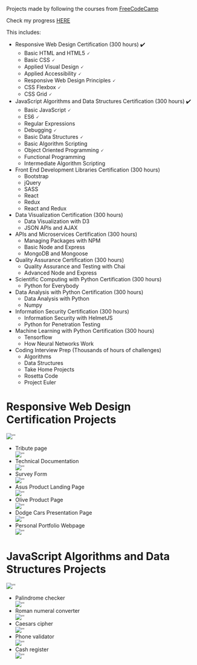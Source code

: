 Projects made by following the courses from [FreeCodeCamp](https://www.freecodecamp.org)

Check my progress [HERE](https://www.freecodecamp.org/madalinaeleonorag)

This includes:

- Responsive Web Design Certification (300 hours) ✔️
  - Basic HTML and HTML5 🗸
  - Basic CSS 🗸
  - Applied Visual Design 🗸
  - Applied Accessibility 🗸
  - Responsive Web Design Principles 🗸
  - CSS Flexbox 🗸
  - CSS Grid 🗸
- JavaScript Algorithms and Data Structures Certification (300 hours) ✔️
  - Basic JavaScript 🗸
  - ES6 🗸
  - Regular Expressions
  - Debugging 🗸
  - Basic Data Structures 🗸
  - Basic Algorithm Scripting
  - Object Oriented Programming 🗸
  - Functional Programming
  - Intermediate Algorithm Scripting
- Front End Development Libraries Certification (300 hours)
  - Bootstrap
  - jQuery
  - SASS
  - React
  - Redux
  - React and Redux
- Data Visualization Certification (300 hours)
  - Data Visualization with D3
  - JSON APIs and AJAX
- APIs and Microservices Certification (300 hours)
  - Managing Packages with NPM
  - Basic Node and Express
  - MongoDB and Mongoose
- Quality Assurance Certification (300 hours)
  - Quality Assurance and Testing with Chai
  - Advanced Node and Express
- Scientific Computing with Python Certification (300 hours)
  - Python for Everybody
- Data Analysis with Python Certification (300 hours)
  - Data Analysis with Python
  - Numpy
- Information Security Certification (300 hours)
  - Information Security with HelmetJS
  - Python for Penetration Testing
- Machine Learning with Python Certification (300 hours)
  - Tensorflow
  - How Neural Networks Work
- Coding Interview Prep (Thousands of hours of challenges)
  - Algorithms
  - Data Structures
  - Take Home Projects
  - Rosetta Code
  - Project Euler

# Responsive Web Design Certification Projects

![''](./certifications/Responsive-Web-Design-Certification.png)

- Tribute page<br>
  ![''](./Responsive-Web-Design-Certification/Tribute-Page/demo.png)
- Technical Documentation<br>
  ![''](./Responsive-Web-Design-Certification/Technical-Documentation/demo.png)
- Survey Form<br>
  ![''](./Responsive-Web-Design-Certification/Survey-Form/demo.png)
- Asus Product Landing Page<br>
  ![''](./Responsive-Web-Design-Certification/Asus-Product-Landing-Page/demoSS.png) 
- Olive Product Page<br>
  ![''](./Responsive-Web-Design-Certification/Olive-Product-Page/demo.png)
- Dodge Cars Presentation Page<br>
  ![''](./Responsive-Web-Design-Certification/Dodge-Cars-Presentation-Page/demo.png)
- Personal Portfolio Webpage<br>
  ![''](./Responsive-Web-Design-Certification/Personal-Portfolio-Webpage/demo.png)  

# JavaScript Algorithms and Data Structures Projects

![''](./certifications/JavaScript-Algorithms-and-Data-Structures-Certification.png)

- Palindrome checker<br>
  ![''](./JavaScript-Algorithms-and-Data-Structures/palindrome-checker/screenshoot.png)
- Roman numeral converter<br>
  ![''](./JavaScript-Algorithms-and-Data-Structures/roman-numeral-converter/screenshoot.png)
- Caesars cipher<br>
  ![''](./JavaScript-Algorithms-and-Data-Structures/caesars-cipher/screenshoot.png)
- Phone validator<br>
  ![''](./JavaScript-Algorithms-and-Data-Structures/phone-validator/screenshoot.png)
- Cash register<br>
  ![''](./JavaScript-Algorithms-and-Data-Structures/cash-register/screenshoot.png)
